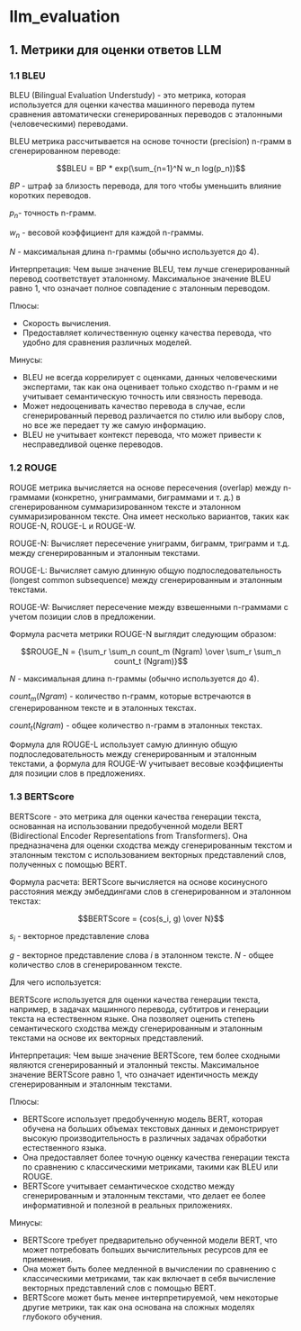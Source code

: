 # llm_evaluation

## 1. Метрики для оценки ответов LLM

### 1.1 BLEU

BLEU (Bilingual Evaluation Understudy) - это метрика, которая используется для оценки качества машинного перевода путем сравнения автоматически сгенерированных переводов с эталонными (человеческими) переводами. 

BLEU метрика рассчитывается на основе точности (precision) n-грамм в сгенерированном переводе:
```math
BLEU = BP * exp(\sum_{n=1}^N w_n log(p_n))
```

$BP$ - штраф за близость перевода, для того чтобы уменьшить влияние коротких переводов.

$p_n$- точность n-грамм.

$w_n$ - весовой коэффициент для каждой n-граммы.

$N$ - максимальная длина n-граммы (обычно используется до 4).

Интерпретация:
Чем выше значение BLEU, тем лучше сгенерированный перевод соответствует эталонному. Максимальное значение BLEU равно 1, что означает полное совпадение с эталонным переводом.

Плюсы:

+ Скорость вычисления.
+ Предоставляет количественную оценку качества перевода, что удобно для сравнения различных моделей.
  
Минусы:

- BLEU не всегда коррелирует с оценками, данных человеческими экспертами, так как она оценивает только сходство n-грамм и не учитывает семантическую точность или связность перевода.
- Может недооценивать качество перевода в случае, если сгенерированный перевод различается по стилю или выбору слов, но все же передает ту же самую информацию.
- BLEU не учитывает контекст перевода, что может привести к несправедливой оценке переводов.


### 1.2 ROUGE

ROUGE метрика вычисляется на основе пересечения (overlap) между n-граммами (конкретно, униграммами, биграммами и т. д.) в сгенерированном суммаризированном тексте и эталонном суммаризированном тексте. Она имеет несколько вариантов, таких как ROUGE-N, ROUGE-L и ROUGE-W.

ROUGE-N: Вычисляет пересечение униграмм, биграмм, триграмм и т.д. между сгенерированным и эталонным текстами.

ROUGE-L: Вычисляет самую длинную общую подпоследовательность (longest common subsequence) между сгенерированным и эталонным текстами.

ROUGE-W: Вычисляет пересечение между взвешенными n-граммами с учетом позиции слов в предложении.

Формула расчета метрики ROUGE-N выглядит следующим образом:
```math
ROUGE_N = {\sum_r \sum_n count_m (Ngram) \over \sum_r \sum_n count_t (Ngram)}
```
$N$ - максимальная длина n-граммы (обычно используется до 4).

$count_m (Ngram)$ - количество n-грамм, которые встречаются в сгенерированном тексте и в эталонных текстах.

$count_t (Ngram)$ - общее количество n-грамм в эталонных текстах.

Формула для ROUGE-L использует самую длинную общую подпоследовательность между сгенерированным и эталонным текстами, а формула для ROUGE-W учитывает весовые коэффициенты для позиции слов в предложениях.

### 1.3 BERTScore
BERTScore - это метрика для оценки качества генерации текста, основанная на использовании предобученной модели BERT (Bidirectional Encoder Representations from Transformers). Она предназначена для оценки сходства между сгенерированным текстом и эталонным текстом с использованием векторных представлений слов, полученных с помощью BERT.

Формула расчета:
BERTScore вычисляется на основе косинусного расстояния между эмбеддингами слов в сгенерированном и эталонном текстах:

```math
BERTScore = {cos(s_i, g) \over N}
```
$s_i$ - векторное представление слова 

$g$ - векторное представление слова $i$ в эталонном тексте.
$N$ - общее количество слов в сгенерированном тексте.

Для чего используется:

BERTScore используется для оценки качества генерации текста, например, в задачах машинного перевода, субтитров и генерации текста на естественном языке. Она позволяет оценить степень семантического сходства между сгенерированным и эталонным текстами на основе их векторных представлений.

Интерпретация:
Чем выше значение BERTScore, тем более сходными являются сгенерированный и эталонный тексты. Максимальное значение BERTScore равно 1, что означает идентичность между сгенерированным и эталонным текстами.

Плюсы:

+ BERTScore использует предобученную модель BERT, которая обучена на больших объемах текстовых данных и демонстрирует высокую производительность в различных задачах обработки естественного языка.
+ Она предоставляет более точную оценку качества генерации текста по сравнению с классическими метриками, такими как BLEU или ROUGE.
+ BERTScore учитывает семантическое сходство между сгенерированным и эталонным текстами, что делает ее более информативной и полезной в реальных приложениях.

Минусы:

- BERTScore требует предварительно обученной модели BERT, что может потребовать больших вычислительных ресурсов для ее применения.
- Она может быть более медленной в вычислении по сравнению с классическими метриками, так как включает в себя вычисление векторных представлений слов с помощью BERT.
- BERTScore может быть менее интерпретируемой, чем некоторые другие метрики, так как она основана на сложных моделях глубокого обучения.

